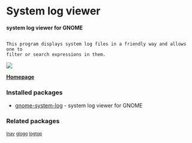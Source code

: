 # System log viewer

__system log viewer for GNOME__

```

This program displays system log files in a friendly way and allows one to
filter or search expressions in them.

```

![](https://screenshots.debian.net/thumbnail/gnome-system-log/)


 **[Homepage](https://wiki.gnome.org/Apps/Attic/GnomeUtils)**

### Installed packages

* [gnome-system-log](https://packages.debian.org/jessie/gnome-system-log) - system log viewer for GNOME

### Related packages

<sub> [lnav](https://packages.debian.org/jessie/lnav) [glogg](https://packages.debian.org/jessie/glogg) [logtop](https://packages.debian.org/jessie/logtop)  </sub>
